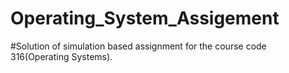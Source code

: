 # Operating_System_Assigement
#Solution of simulation based assignment for the course code 316(Operating Systems).
